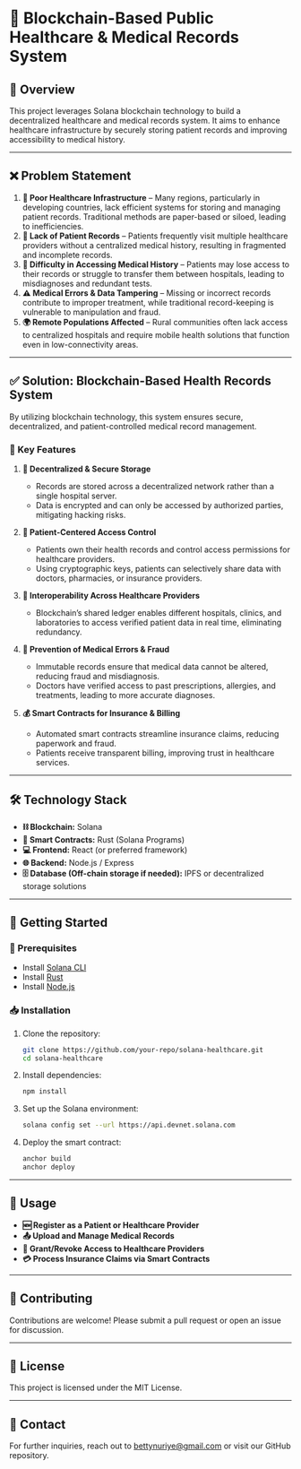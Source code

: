 # 🚀 Blockchain-Based Public Healthcare & Medical Records System

## 📌 Overview
This project leverages Solana blockchain technology to build a decentralized healthcare and medical records system. It aims to enhance healthcare infrastructure by securely storing patient records and improving accessibility to medical history.

---

## ❌ Problem Statement
1. **🏥 Poor Healthcare Infrastructure** – Many regions, particularly in developing countries, lack efficient systems for storing and managing patient records. Traditional methods are paper-based or siloed, leading to inefficiencies.
2. **📂 Lack of Patient Records** – Patients frequently visit multiple healthcare providers without a centralized medical history, resulting in fragmented and incomplete records.
3. **🔑 Difficulty in Accessing Medical History** – Patients may lose access to their records or struggle to transfer them between hospitals, leading to misdiagnoses and redundant tests.
4. **⚠️ Medical Errors & Data Tampering** – Missing or incorrect records contribute to improper treatment, while traditional record-keeping is vulnerable to manipulation and fraud.
5. **🌍 Remote Populations Affected** – Rural communities often lack access to centralized hospitals and require mobile health solutions that function even in low-connectivity areas.

---

## ✅ Solution: Blockchain-Based Health Records System
By utilizing blockchain technology, this system ensures secure, decentralized, and patient-controlled medical record management.

### 🔹 Key Features
1. **🔐 Decentralized & Secure Storage**
   - Records are stored across a decentralized network rather than a single hospital server.
   - Data is encrypted and can only be accessed by authorized parties, mitigating hacking risks.

2. **👤 Patient-Centered Access Control**
   - Patients own their health records and control access permissions for healthcare providers.
   - Using cryptographic keys, patients can selectively share data with doctors, pharmacies, or insurance providers.

3. **🔄 Interoperability Across Healthcare Providers**
   - Blockchain’s shared ledger enables different hospitals, clinics, and laboratories to access verified patient data in real time, eliminating redundancy.

4. **🚫 Prevention of Medical Errors & Fraud**
   - Immutable records ensure that medical data cannot be altered, reducing fraud and misdiagnosis.
   - Doctors have verified access to past prescriptions, allergies, and treatments, leading to more accurate diagnoses.

5. **💰 Smart Contracts for Insurance & Billing**
   - Automated smart contracts streamline insurance claims, reducing paperwork and fraud.
   - Patients receive transparent billing, improving trust in healthcare services.

---

## 🛠 Technology Stack
- **⛓️ Blockchain:** Solana
- **📜 Smart Contracts:** Rust (Solana Programs)
- **💻 Frontend:** React (or preferred framework)
- **🌐 Backend:** Node.js / Express
- **🗄 Database (Off-chain storage if needed):** IPFS or decentralized storage solutions

---

## 🚀 Getting Started
### 📌 Prerequisites
- Install [Solana CLI](https://docs.solana.com/cli/install-solana-cli)
- Install [Rust](https://www.rust-lang.org/tools/install)
- Install [Node.js](https://nodejs.org/)

### 📥 Installation
1. Clone the repository:
   ```bash
   git clone https://github.com/your-repo/solana-healthcare.git
   cd solana-healthcare
   ```
2. Install dependencies:
   ```bash
   npm install
   ```
3. Set up the Solana environment:
   ```bash
   solana config set --url https://api.devnet.solana.com
   ```
4. Deploy the smart contract:
   ```bash
   anchor build
   anchor deploy
   ```

---

## 🏥 Usage
- **🆕 Register as a Patient or Healthcare Provider**
- **📤 Upload and Manage Medical Records**
- **🔑 Grant/Revoke Access to Healthcare Providers**
- **💳 Process Insurance Claims via Smart Contracts**

---

## 🤝 Contributing
Contributions are welcome! Please submit a pull request or open an issue for discussion.

---

## 📜 License
This project is licensed under the MIT License.

---

## 📧 Contact
For further inquiries, reach out to bettynuriye@gmail.com or visit our GitHub repository.

